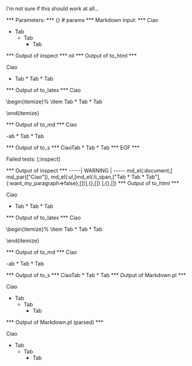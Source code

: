 I'm not sure if this should work at all...

*** Parameters: ***
{} # params 
*** Markdown input: ***
Ciao

*	Tab
	*	Tab
		*	Tab

*** Output of inspect ***
nil
*** Output of to_html ***

<p>Ciao</p>

<ul>
<li>Tab * Tab * Tab</li>
</ul>

*** Output of to_latex ***
Ciao

\begin{itemize}%
\item Tab * Tab * Tab

\end{itemize}

*** Output of to_md ***
Ciao

-ab * Tab * Tab


*** Output of to_s ***
CiaoTab * Tab * Tab
*** EOF ***




Failed tests:   [:inspect] 

*** Output of inspect ***
-----| WARNING | -----
md_el(:document,[
	md_par(["Ciao"]),
	md_el(:ul,[md_el(:li_span,["Tab * Tab * Tab"],{:want_my_paragraph=>false},[])],{},[])
],{},[])
*** Output of to_html ***

<p>Ciao</p>

<ul>
<li>Tab * Tab * Tab</li>
</ul>

*** Output of to_latex ***
Ciao

\begin{itemize}%
\item Tab * Tab * Tab

\end{itemize}

*** Output of to_md ***
Ciao

-ab * Tab * Tab


*** Output of to_s ***
CiaoTab * Tab * Tab
*** Output of Markdown.pl ***
<p>Ciao</p>

<ul>
<li>Tab
<ul>
<li>Tab
<ul>
<li>Tab</li>
</ul></li>
</ul></li>
</ul>

*** Output of Markdown.pl (parsed) ***
<p>Ciao</p
    ><ul>
<li>Tab
<ul>
<li>Tab
<ul>
<li>Tab</li
              >
</ul
          ></li
          >
</ul
      ></li
      >
</ul
  >